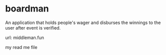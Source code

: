# boardman
An application that holds people's wager and disburses the winnings to the user after event is verified.

url: middleman.fun

my read me file
